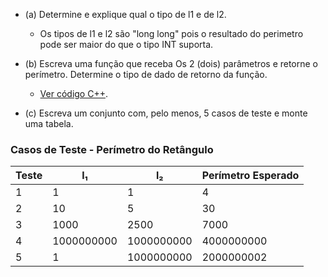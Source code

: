 - (a) Determine e explique qual o tipo de l1 e de l2.

  - Os tipos de l1 e l2 são "long long" pois o resultado do perimetro pode ser maior do que o tipo INT suporta.

- (b) Escreva uma função que receba Os 2 (dois) parâmetros e retorne o perímetro. Determine o tipo de dado de retorno da função.

  - [Ver código C++](../2/2_.cpp).

- (c) Escreva um conjunto com, pelo menos, 5 casos de teste e monte uma tabela.

### Casos de Teste - Perímetro do Retângulo

| Teste | l₁         | l₂         | Perímetro Esperado |
| ----- | ---------- | ---------- | ------------------ |
| 1     | 1          | 1          | 4                  |
| 2     | 10         | 5          | 30                 |
| 3     | 1000       | 2500       | 7000               |
| 4     | 1000000000 | 1000000000 | 4000000000         |
| 5     | 1          | 1000000000 | 2000000002         |
